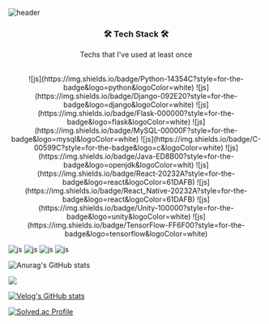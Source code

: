 ![header](https://capsule-render.vercel.app/api?type=Transparent&color=auto&height=220&section=header&text=dlel02&fontSize=60)

<h3 align="center">🛠️ Tech Stack 🛠️</h3>
<p align="center">Techs that I've used at least once</p>

<p align="center">
  <br>
  ![js](https://img.shields.io/badge/Python-14354C?style=for-the-badge&logo=python&logoColor=white) 
  ![js](https://img.shields.io/badge/Django-092E20?style=for-the-badge&logo=django&logoColor=white)
  ![js](https://img.shields.io/badge/Flask-000000?style=for-the-badge&logo=flask&logoColor=white)
  ![js](https://img.shields.io/badge/MySQL-00000F?style=for-the-badge&logo=mysql&logoColor=white)
  ![js](https://img.shields.io/badge/C-00599C?style=for-the-badge&logo=c&logoColor=white)
  ![js](https://img.shields.io/badge/Java-ED8B00?style=for-the-badge&logo=openjdk&logoColor=whit)
  ![js](https://img.shields.io/badge/React-20232A?style=for-the-badge&logo=react&logoColor=61DAFB)
  ![js](https://img.shields.io/badge/React_Native-20232A?style=for-the-badge&logo=react&logoColor=61DAFB)
  ![js](https://img.shields.io/badge/Unity-100000?style=for-the-badge&logo=unity&logoColor=white)
  ![js](https://img.shields.io/badge/TensorFlow-FF6F00?style=for-the-badge&logo=tensorflow&logoColor=white)


  <br>

  ![js](https://img.shields.io/badge/React-20232A?style=for-the-badge&logo=react&logoColor=61DAFB)
  ![js](https://img.shields.io/badge/React_Native-20232A?style=for-the-badge&logo=react&logoColor=61DAFB)
  ![js](https://img.shields.io/badge/Unity-100000?style=for-the-badge&logo=unity&logoColor=white)
  ![js](https://img.shields.io/badge/TensorFlow-FF6F00?style=for-the-badge&logo=tensorflow&logoColor=white)
</p>


![Anurag's GitHub stats](https://github-readme-stats.vercel.app/api?username=dlel02&show_icons=true&theme=flag-india)


<img src="https://img.shields.io/badge/python-3776AB?style=flat&logo=python&logoColor=white"/>




[![Velog's GitHub stats](https://velog-readme-stats.vercel.app/api?name=)]()

[![Solved.ac Profile](http://mazassumnida.wtf/api/v2/generate_badge?boj=daniel2589)](https://solved.ac/daniel2589/)














<!--
**dlel02/dlel02** is a ✨ _special_ ✨ repository because its `README.md` (this file) appears on your GitHub profile.

Here are some ideas to get you started:

- 🔭 I’m currently working on ...
- 🌱 I’m currently learning ...
- 👯 I’m looking to collaborate on ...
- 🤔 I’m looking for help with ...
- 💬 Ask me about ...
- 📫 How to reach me: ...
- 😄 Pronouns: ...
- ⚡ Fun fact: ...
-->
